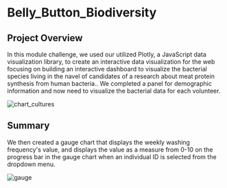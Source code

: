 # Belly_Button_Biodiversity

## Project Overview

In this module challenge, we used our utilized Plotly, a JavaScript data visualization library, to create an interactive data visualization for the web focusing on building an interactive dashboard to visualize the bacterial species living in the navel of candidates of a research about meat protein synthesis from human bacteria.. We completed a panel for demographic information and now need to visualize the bacterial data for each volunteer.

![chart_cultures](https://user-images.githubusercontent.com/111805716/213963575-d92420db-e622-46fd-8fd1-5541b8415dac.png)

## Summary 

We then created a gauge chart that displays the weekly washing frequency's value, and displays the value as a measure from 0-10 on the progress bar in the gauge chart when an individual ID is selected from the dropdown menu.

![gauge](https://user-images.githubusercontent.com/111805716/213963614-1df0b5a1-85f5-4621-a6c0-549ab56ee4f7.png)
